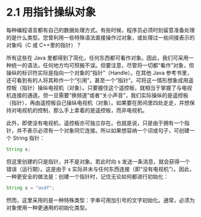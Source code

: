 # 2.1 用指针操纵对象

每种编程语言都有自己的数据处理方式。有些时候，程序员必须时刻留意准备处理的是什么类型。您曾利用一些特殊语法直接操作过对象，或处理过一些间接表示的对象吗（C 或 C++里的指针）？

所有这些在 Java 里都得到了简化，任何东西都可看作对象。因此，我们可采用一种统一的语法，任何地方均可照搬不误。但要注意，尽管将一切都“看作”对象，但操纵的标识符实际是指向一个对象的“指针”（Handle）。在其他 Java 参考书里，还可看到有的人将其称作一个“引用”，甚至一个“指针”。可将这一情形想象成用遥控板（指针）操纵电视机（对象）。只要握住这个遥控板，就相当于掌握了与电视机连接的通道。但一旦需要“换频道”或者“关小声音”，我们实际操纵的是遥控板（指针），再由遥控板自己操纵电视机（对象）。如果要在房间里四处走走，并想保持对电视机的控制，那么手上拿着的是遥控板，而非电视机。

此外，即使没有电视机，遥控板亦可独立存在。也就是说，只是由于拥有一个指针，并不表示必须有一个对象同它连接。所以如果想容纳一个词或句子，可创建一个 String 指针：

```java
String s;
```

但这里创建的只是指针，并不是对象。若此时向 s 发送一条消息，就会获得一个错误（运行期）。这是由于 s 实际并未与任何东西连接（即“没有电视机”）。因此，一种更安全的做法是：创建一个指针时，记住无论如何都进行初始化：

```java
String s = "asdf";
```

然而，这里采用的是一种特殊类型：字串可用加引号的文字初始化。通常，必须为对象使用一种更通用的初始化类型。
